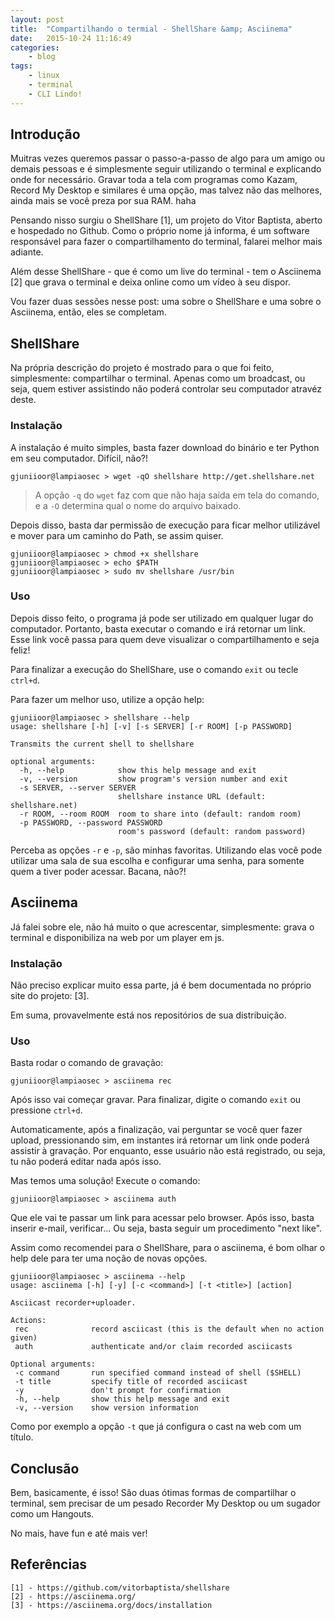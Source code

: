 ```yaml
---
layout: post
title:  "Compartilhando o termial - ShellShare &amp; Asciinema"
date:   2015-10-24 11:16:49
categories:
    - blog
tags:
    - linux
    - terminal
    - CLI Lindo!
---
```


## Introdução

Muitras vezes queremos passar o passo-a-passo de algo para um amigo ou demais pessoas e é simplesmente seguir utilizando o terminal e explicando onde for necessário. Gravar toda a tela com programas como Kazam, Record My Desktop e similares é uma opção, mas talvez não das melhores, ainda mais se você preza por sua RAM. haha<!--more-->



Pensando nisso surgiu o ShellShare [1], um projeto do Vitor Baptista, aberto e hospedado no Github. Como o próprio nome já informa, é um software responsável para fazer o compartilhamento do terminal, falarei melhor mais adiante.

Além desse ShellShare - que é como um live do terminal - tem o Asciinema [2] que grava o terminal e deixa online como um vídeo à seu dispor.

Vou fazer duas sessões nesse post: uma sobre o ShellShare e uma sobre o Asciinema, então, eles se completam.

## ShellShare

Na própria descrição do projeto é mostrado para o que foi feito, simplesmente: compartilhar o terminal. Apenas como um broadcast, ou seja, quem estiver assistindo não poderá controlar seu computador atravéz deste.

### Instalação

A instalação é muito simples, basta fazer download do binário e ter Python em seu computador. Difícil, não?!

```
gjuniioor@lampiaosec > wget -qO shellshare http://get.shellshare.net
```

> A opção `-q` do `wget` faz com que não haja saída em tela do comando, e a `-O` determina qual o nome do arquivo baixado.

Depois disso, basta dar permissão de execução para ficar melhor utilizável e mover para um caminho do Path, se assim quiser.

```
gjuniioor@lampiaosec > chmod +x shellshare
gjuniioor@lampiaosec > echo $PATH
gjuniioor@lampiaosec > sudo mv shellshare /usr/bin
```

### Uso

Depois disso feito, o programa já pode ser utilizado em qualquer lugar do computador. Portanto, basta executar o comando e irá retornar um link. Esse link você passa para quem deve visualizar o compartilhamento e seja feliz!

Para finalizar a execução do ShellShare, use o comando `exit` ou tecle `ctrl+d`.

Para fazer um melhor uso, utilize a opção help:

```
gjuniioor@lampiaosec > shellshare --help
usage: shellshare [-h] [-v] [-s SERVER] [-r ROOM] [-p PASSWORD]

Transmits the current shell to shellshare

optional arguments:
  -h, --help            show this help message and exit
  -v, --version         show program's version number and exit
  -s SERVER, --server SERVER
                        shellshare instance URL (default: shellshare.net)
  -r ROOM, --room ROOM  room to share into (default: random room)
  -p PASSWORD, --password PASSWORD
                        room's password (default: random password)
```

Perceba as opções `-r` e `-p`, são minhas favoritas. Utilizando elas você pode utilizar uma sala de sua escolha e configurar uma senha, para somente quem a tiver poder acessar. Bacana, não?!

## Asciinema

Já falei sobre ele, não há muito o que acrescentar, simplesmente: grava o terminal e disponibiliza na web por um player em js.

### Instalação

Não preciso explicar muito essa parte, já é bem documentada no próprio site do projeto: [3].

Em suma, provavelmente está nos repositórios de sua distribuição.

### Uso

Basta rodar o comando de gravação:

```
gjuniioor@lampiaosec > asciinema rec
```

Após isso vai começar gravar. Para finalizar, digite o comando `exit` ou pressione `ctrl+d`.

Automaticamente, após a finalização, vai perguntar se você quer fazer upload, pressionando sim, em instantes irá retornar um link onde poderá assistir à gravação. Por enquanto, esse usuário não está registrado, ou seja, tu não poderá editar nada após isso. 

Mas temos uma solução! Execute o comando: 

```
gjuniioor@lampiaosec > asciinema auth
```

Que ele vai te passar um link para acessar pelo browser. Após isso, basta inserir e-mail, verificar... Ou seja, basta seguir um procedimento "next like".

Assim como recomendei para o ShellShare, para o asciinema, é bom olhar o help dele para ter uma noção de novas opções.

```
gjuniioor@lampiaosec > asciinema --help
usage: asciinema [-h] [-y] [-c <command>] [-t <title>] [action]

Asciicast recorder+uploader.

Actions:
 rec              record asciicast (this is the default when no action given)
 auth             authenticate and/or claim recorded asciicasts

Optional arguments:
 -c command       run specified command instead of shell ($SHELL)
 -t title         specify title of recorded asciicast
 -y               don't prompt for confirmation
 -h, --help       show this help message and exit
 -v, --version    show version information
```

Como por exemplo a opção `-t` que já configura o cast na web com um título.

## Conclusão

Bem, basicamente, é isso! São duas ótimas formas de compartilhar o terminal, sem precisar de um pesado Recorder My Desktop ou um sugador como um Hangouts.

No mais, have fun e até mais ver!

## Referências

```
[1] - https://github.com/vitorbaptista/shellshare
[2] - https://asciinema.org/
[3] - https://asciinema.org/docs/installation
```
